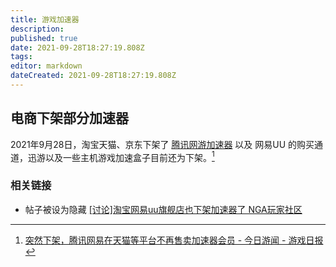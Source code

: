 ```yaml
---
title: 游戏加速器
description: 
published: true
date: 2021-09-28T18:27:19.808Z
tags: 
editor: markdown
dateCreated: 2021-09-28T18:27:19.808Z
---
```


## 电商下架部分加速器

2021年9月28日，淘宝天猫、京东下架了 [腾讯网游加速器](company/腾讯/腾讯网游加速器.md) 以及 网易UU 的购买通道，迅游以及一些主机游戏加速盒子目前还为下架。[^202109]

[^202109]: [突然下架，腾讯网易在天猫等平台不再售卖加速器会员 - 今日游闻 - 游戏日报](https://web.archive.org/web/20210928101817/http://news.yxrb.net/202109/28225355.html)

### 相关链接

+ 帖子被设为隐藏 [[讨论]淘宝网易uu旗舰店也下架加速器了 NGA玩家社区](https://archive.is/J2Fop "https://bbs.nga.cn/read.php?tid=28703273")
